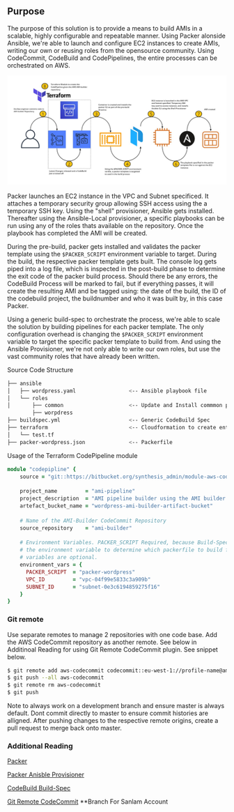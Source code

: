 ## Purpose

The purpose of this solution is to provide a means to build AMIs in a scalable, highly configurable and repeatable manner. Using Packer alonside Ansible, we're able to launch and configure EC2 instances to create AMIs, writing  our own or reusing roles from the opensource community. Using CodeCommit, CodeBuild and CodePipelines, the entire processes can be orchestrated on AWS. 


![Packer AMI Builder](images/ami-builder.png)


Packer launches an EC2 instance in the VPC and Subnet specificed. It attaches a temporary security group allowing SSH access using the a temporary SSH key. Using the "shell" provisioner, Ansible gets installed. Thereafter using the Ansible-Local provisioner, a specific playbooks can be run using any of the roles thats available on the repository. Once the playbook has completed the AMI will be created. 

During the pre-build, packer gets installed and validates the packer template using the ```$PACKER_SCRIPT``` environment variable to target. During the build, the respective packer template gets built. The console log gets piped into a log file, which is inspected in the post-build phase to determine the exit code of the packer build process. Should there be any errors, the CodeBuild Process will be marked to fail, but if everything passes, it will create the resulting AMI and be tagged using: the date of the build, the ID of the codebuild project, the buildnumber and who it was built by, in this case Packer. 

Using a generic build-spec to orchestrate the process, we're able to scale the solution by building pipelines for each packer template. The only configuration overhead is changing the ```$PACKER_SCRIPT``` environment variable to target the specific packer template to build from. And using the Ansible Provisioner, we're not only able to write our own roles, but use the vast community roles that have already been written. 

Source Code Structure

```bash
├── ansible
│   ├── wordpress.yaml                 <-- Ansible playbook file
│   └── roles
│       ├── common                     <-- Update and Install commmon packages
        ├── worpdress                  
├── buildspec.yml                      <-- Generic CodeBuild Spec 
├── terraform                          <-- Cloudformation to create entire pipeline
│   └── test.tf
├── packer-wordpress.json              <-- Packerfile 
```


Usage of the Terraform CodePipeline module

```ruby
module "codepipline" {
    source = "git::https://bitbucket.org/synthesis_admin/module-aws-codepipeline.git"

    project_name         = "ami-pipeline"
    project_description  = "AMI pipeline builder using the AMI builder repository"
    artefact_bucket_name = "wordpress-ami-builder-artifact-bucket"
    
    # Name of the AMI-Builder CodeCommit Repository
    source_repository    = "ami-builder"

    # Environment Variables. PACKER_SCRIPT Required, because Build-Spec references
    # the environment variable to determine which packerfile to build from. Other 
    # variables are optional.
    environment_vars = {
      PACKER_SCRIPT  = "packer-wordpress"
      VPC_ID         = "vpc-04f99e5833c3a909b"
      SUBNET_ID      = "subnet-0e3c6194859275f16"
    }
}
```
### Git remote
Use separate remotes to manage 2 repositories with one code base. Add the AWS CodeCommit repository as another remote. See below in Additinoal Reading for using Git Remote CodeCommit plugin. See snippet below.

```bash 
$ git remote add aws-codecommit codecommit::eu-west-1://profile-name@ami-builder        <-- Add CodeCommit remote url
$ git push --all aws-codecommit                                                         <-- Push all local changes to the aws-codecommit remote configured
$ git remote rm aws-codecommit                                                          <-- Remove the remote
$ git push                                                                              <-- Push local changes to original remote
```
Note to always work on a development branch and ensure master is always default. Dont commit directly to master to ensure commit histories are alligned. After pushing changes to the respective remote origins, create a pull request to merge back onto master. 

### Additional Reading
[Packer](https://packer.io/) 

[Packer Anisble Provisioner](https://packer.io/docs/provisioners/ansible-local.html)

[CodeBuild Build-Spec](https://docs.aws.amazon.com/codebuild/latest/userguide/build-spec-ref.html)

[Git Remote CodeCommit](https://docs.aws.amazon.com/codecommit/latest/userguide/setting-up-git-remote-codecommit.html)
**Branch For Sanlam Account
